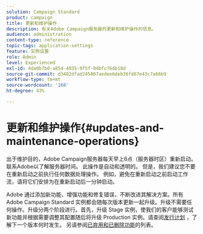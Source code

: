 ```yaml
---
solution: Campaign Standard
product: campaign
title: 更新和维护操作
description: 有关Adobe Campaign服务器的更新和维护操作的信息。
audience: administration
content-type: reference
topic-tags: application-settings
feature: 实例设置
role: Admin
level: Experienced
exl-id: 4da0b7b0-a854-4935-9f5f-04bfc764b18d
source-git-commit: d3482dfad245807aedee6deb36fd67e43c7a66b9
workflow-type: tm+mt
source-wordcount: '168'
ht-degree: 43%

---
```


# 更新和维护操作{#updates-and-maintenance-operations}

出于维护目的，Adobe Campaign服务器每天早上6点（服务器时区）重新启动。 联系Adobe以了解服务器时间。 此操作是自动和透明的。 但是，我们建议您不要在重新启动之前执行任何数据处理操作。 例如，避免在重新启动之前启动工作流，请将它们安排为在重新启动后一分钟启动。

Adobe 通过添加新功能、增强功能和修复错误，不断改进其解决方案。所有 Adobe Campaign Standard 实例都会随每次版本更新一起升级。升级不需要任何操作。升级分两个阶段进行。首先，升级 Stage 实例，使我们的客户能够测试新功能并根据需要调整其配置随后将升级 Production 实例。请查阅[发行计划](https://helpx.adobe.com/cn/campaign/kb/acs-release-planning.html) ，了解下一个版本何时发生。 另请参阅[已弃用和已删除功能](../../rn/using/deprecated-features.md)的列表。
